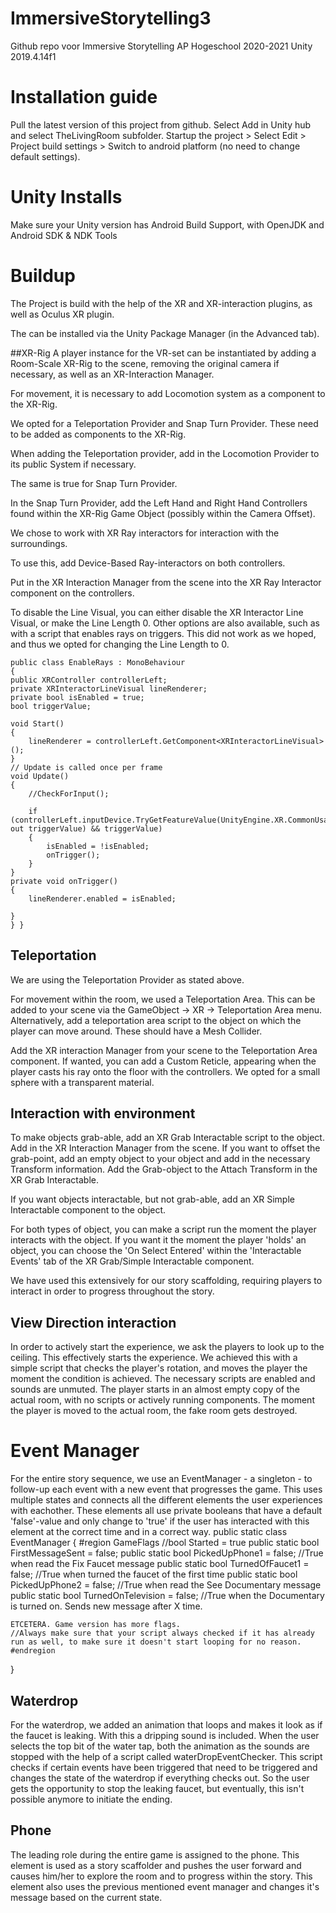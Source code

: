 # ImmersiveStorytelling3
 
 Github repo voor Immersive Storytelling AP Hogeschool 2020-2021
 Unity 2019.4.14f1

# Installation guide

Pull the latest version of this project from github. Select Add in Unity hub and select TheLivingRoom subfolder.
Startup the project > Select Edit > Project build settings > Switch to android platform (no need to change default settings).

# Unity Installs
Make sure your Unity version has Android Build Support, with OpenJDK and Android SDK & NDK Tools

# Buildup
The Project is build with the help of the XR and XR-interaction plugins, as well as Oculus XR plugin.

The can be installed via the Unity Package Manager (in the Advanced tab).

##XR-Rig
A player instance for the VR-set can be instantiated by adding a Room-Scale XR-Rig to the scene, removing the original camera if necessary, as well as an XR-Interaction Manager.

For movement, it is necessary to add Locomotion system as a component to the XR-Rig. 

We opted for a Teleportation Provider and Snap Turn Provider. These need to be added as components to the XR-Rig.

When adding the Teleportation provider, add in the Locomotion Provider to its public System if necessary.

The same is true for Snap Turn Provider.

In the Snap Turn Provider, add the Left Hand and Right Hand Controllers found within the XR-Rig Game Object (possibly within the Camera Offset).

We chose to work with XR Ray interactors for interaction with the surroundings. 

To use this, add Device-Based Ray-interactors on both controllers. 

Put in the XR Interaction Manager from the scene into the XR Ray Interactor component on the controllers. 

To disable the Line Visual, you can either disable the XR Interactor Line Visual, or make the Line Length 0. Other options are also available, such as with a script that enables rays on triggers. This did not work as we hoped, and thus we opted for changing the Line Length to 0.

    public class EnableRays : MonoBehaviour
    {
    public XRController controllerLeft;
    private XRInteractorLineVisual lineRenderer;
    private bool isEnabled = true;
    bool triggerValue;

    void Start()
    {
        lineRenderer = controllerLeft.GetComponent<XRInteractorLineVisual>();
    }
    // Update is called once per frame
    void Update()
    {
        //CheckForInput();

        if (controllerLeft.inputDevice.TryGetFeatureValue(UnityEngine.XR.CommonUsages.triggerButton, out triggerValue) && triggerValue)
        {
            isEnabled = !isEnabled;
            onTrigger();
        }
    }
    private void onTrigger()
    {
        lineRenderer.enabled = isEnabled;

    }
    } }

## Teleportation
We are using the Teleportation Provider as stated above. 

For movement within the room, we used a Teleportation Area. This can be added to your scene via the GameObject -> XR -> Teleportation Area menu. 
Alternatively, add a teleportation area script to the object on which the player can move around. These should have a Mesh Collider. 

Add the XR interaction Manager from your scene to the Teleportation Area component. If wanted, you can add a Custom Reticle, appearing when the player casts his ray onto the floor with the controllers. We opted for a small sphere with a transparent material. 

## Interaction with environment
To make objects grab-able, add an XR Grab Interactable script to the object. Add in the XR Interaction Manager from the scene. 
If you want to offset the grab-point, add an empty object to your object and add in the necessary Transform information. Add the Grab-object to the Attach Transform in the XR Grab Interactable. 

If you want objects interactable, but not grab-able, add an XR Simple Interactable component to the object. 

For both types of object, you can make a script run the moment the player interacts with the object. If you want it the moment the player 'holds' an object, you can choose the 'On Select Entered' within the 'Interactable Events' tab of the XR Grab/Simple Interactable component. 

We have used this extensively for our story scaffolding, requiring players to interact in order to progress throughout the story.

## View Direction interaction
In order to actively start the experience, we ask the players to look up to the ceiling. This effectively starts the experience.
We achieved this with a simple script that checks the player's rotation, and moves the player the moment the condition is achieved. The necessary scripts are enabled and sounds are unmuted.
The player starts in an almost empty copy of the actual room, with no scripts or actively running components. The moment the player is moved to the actual room, the fake room gets destroyed.

# Event Manager
For the entire story sequence, we use an EventManager - a singleton - to follow-up each event with a new event that progresses the game. This uses multiple states and connects all the different elements the user experiences with eachother. These elements all use private booleans that have a default 'false'-value and only change to 'true' if the user has interacted with this element at the correct time and in a correct way.
    public static class EventManager
    {
    #region GameFlags
    //bool Started = true
    public static bool FirstMessageSent = false;
    public static bool PickedUpPhone1 = false; //True when read the Fix Faucet message
    public static bool TurnedOfFaucet1 = false; //True when turned the faucet of the first time
    public static bool PickedUpPhone2 = false; //True when read the See Documentary message
    public static bool TurnedOnTelevision = false; //True when the Documentary is turned on. Sends new message after X time.
    
    ETCETERA. Game version has more flags.
    //Always make sure that your script always checked if it has already run as well, to make sure it doesn't start looping for no reason. 
    #endregion
}

## Waterdrop
For the waterdrop, we added an animation that loops and makes it look as if the faucet is leaking. With this a dripping sound is included. When the user selects the top bit of the water tap, both the animation as the sounds are stopped with the help of a script called waterDropEventChecker. This script checks if certain events have been triggered that need to be triggered and changes the state of the waterdrop if everything checks out. So the user gets the opportunity to stop the leaking faucet, but eventually, this isn't possible anymore to initiate the ending.

## Phone
The leading role during the entire game is assigned to the phone. This element is used as a story scaffolder and pushes the user forward and causes him/her to explore the room and to progress within the story. This element also uses the previous mentioned event manager and changes it's message based on the current state.
